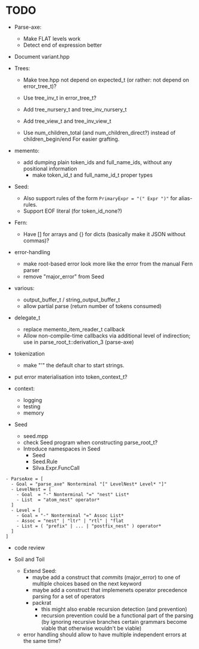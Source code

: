 # TODO

* Parse-axe:
    * Make FLAT levels work
    * Detect end of expression better

* Document variant.hpp

* Trees:
    * Make tree.hpp not depend on expected_t (or rather: not depend on error_tree_t)?
    * Use tree_inv_t in error_tree_t?
    * Add tree_nursery_t and tree_inv_nursery_t
    * Add tree_view_t and tree_inv_view_t

    * Use num_children_total (and num_children_direct?) instead of children_begin/end
      For easier grafting.

* memento:
    * add dumping plain token_ids and full_name_ids, without any positional information
        * make token_id_t and full_name_id_t proper types

* Seed:
    * Also support rules of the form `PrimaryExpr = "(" Expr ")"` for alias-rules.
    * Support EOF literal (for token_id_none?)

* Fern:
    * Have [] for arrays and {} for dicts (basically make it JSON without commas)?

* error-handling
    * make root-based error look more like the error from the manual Fern parser
    * remove "major_error" from Seed

* various:
    * output_buffer_t / string_output_buffer_t
    * allow partial parse (return number of tokens consumed)

* delegate_t
    * replace memento_item_reader_t callback
    * Allow non-compile-time callbacks via additional level of indirection; use in
        parse_root_t::derivation_3 (parse-axe)

* tokenization
    * make "'" the default char to start strings.

* put error materialisation into token_context_t?

* context:
    * logging
    * testing
    * memory

* Seed
    * seed.mpp
    * check Seed program when constructing parse_root_t?
    * Introduce namespaces in Seed
        * Seed
        * Seed.Rule
        * Silva.Expr.FuncCall

```silva.seed
- ParseAxe = [
  - Goal = "parse_axe" Nonterminal "[" LevelNest* Level* "]"
  - LevelNest = [
    - Goal  = "-" Nonterminal "=" "nest" List*
    - List  = "atom_nest" operator*
  ]
  - Level = [
    - Goal = "-" Nonterminal "=" Assoc List*
    - Assoc = "nest" | "ltr" | "rtl" | "flat
    - List = ( "prefix" | ... | "postfix_nest" ) operator*
  ]
]
```


* code review

* Soil and Toil
    * Extend Seed:
        * maybe add a construct that *commits* (major_error) to one of multiple choices
          based on the next keyword
        * maybe add a construct that implemenets operator precedence parsing for a set
          of operators
        * packrat
            * this might also enable recursion detection (and prevention)
            * recursion prevention could be a functional part of the parsing
              (by ignoring recursive branches certain grammars become viable that
              otherwise wouldn't be viable)
    * error handling should allow to have multiple independent errors at the same time?
